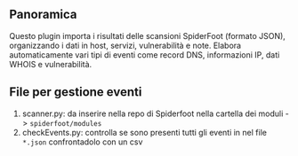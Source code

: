 ## Panoramica
Questo plugin importa i risultati delle scansioni SpiderFoot (formato JSON), organizzando i dati in host,
servizi, vulnerabilità e note. Elabora automaticamente vari tipi di eventi come record DNS, informazioni IP, dati WHOIS e vulnerabilità.

## File per gestione eventi
1. scanner.py: da inserire nella repo di Spiderfoot nella cartella dei moduli -> `spiderfoot/modules`
2. checkEvents.py: controlla se sono presenti tutti gli eventi in nel file `*.json` confrontadolo con un csv
